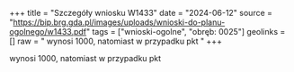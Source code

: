 +++
title = "Szczegóły wniosku W1433"
date = "2024-06-12"
source = "https://bip.brg.gda.pl/images/uploads/wnioski-do-planu-ogolnego/w1433.pdf"
tags = ["wnioski-ogolne", "obręb: 0025"]
geolinks = []
raw = " wynosi 1000, natomiast w przypadku pkt "
+++

 wynosi 1000, natomiast w przypadku pkt 



